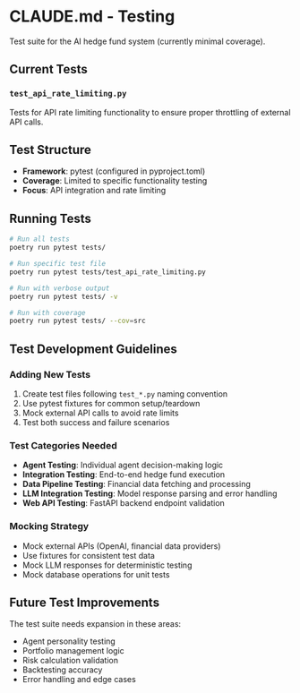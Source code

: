 # CLAUDE.md - Testing

Test suite for the AI hedge fund system (currently minimal coverage).

## Current Tests

### `test_api_rate_limiting.py`
Tests for API rate limiting functionality to ensure proper throttling of external API calls.

## Test Structure

- **Framework**: pytest (configured in pyproject.toml)
- **Coverage**: Limited to specific functionality testing
- **Focus**: API integration and rate limiting

## Running Tests

```bash
# Run all tests
poetry run pytest tests/

# Run specific test file
poetry run pytest tests/test_api_rate_limiting.py

# Run with verbose output
poetry run pytest tests/ -v

# Run with coverage
poetry run pytest tests/ --cov=src
```

## Test Development Guidelines

### Adding New Tests
1. Create test files following `test_*.py` naming convention
2. Use pytest fixtures for common setup/teardown
3. Mock external API calls to avoid rate limits
4. Test both success and failure scenarios

### Test Categories Needed
- **Agent Testing**: Individual agent decision-making logic
- **Integration Testing**: End-to-end hedge fund execution
- **Data Pipeline Testing**: Financial data fetching and processing
- **LLM Integration Testing**: Model response parsing and error handling
- **Web API Testing**: FastAPI backend endpoint validation

### Mocking Strategy
- Mock external APIs (OpenAI, financial data providers)
- Use fixtures for consistent test data
- Mock LLM responses for deterministic testing
- Mock database operations for unit tests

## Future Test Improvements

The test suite needs expansion in these areas:
- Agent personality testing
- Portfolio management logic
- Risk calculation validation
- Backtesting accuracy
- Error handling and edge cases